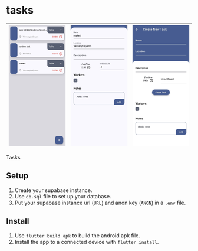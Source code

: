 # tasks
![Screenshot 1](https://github.com/simonadamgyula/TasksMobileApp/blob/45878ab70fe3bf09d9f29506e5bd62216837b475/screenshots/Screenshot_2024-08-23-09-54-15-775_me.sim05.tasks-edit.jpg) | ![Screenshot 2](https://github.com/simonadamgyula/TasksMobileApp/blob/45878ab70fe3bf09d9f29506e5bd62216837b475/screenshots/Screenshot_2024-08-23-09-54-32-307_me.sim05.tasks-edit.jpg) | ![Screenshot 3](https://github.com/simonadamgyula/TasksMobileApp/blob/45878ab70fe3bf09d9f29506e5bd62216837b475/screenshots/Screenshot_2024-08-23-09-54-44-401_me.sim05.tasks-edit.jpg)
:-----------------------------------:|:---------------------------------------:|:---------------------------------------------------:

Tasks

## Setup

1. Create your supabase instance.
2. Use ```db.sql``` file to set up your database.
3. Put your supabase instance url (```URL```) and anon key (```ANON```) in a ```.env``` file.

## Install

1. Use ```flutter build apk``` to build the android apk file.
2. Install the app to a connected device with ```flutter install```.
